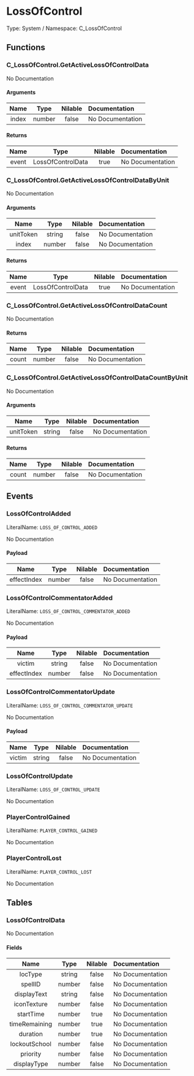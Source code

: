 # LossOfControl

Type: System / Namespace: C_LossOfControl

## Functions

### C_LossOfControl.GetActiveLossOfControlData

No Documentation

#### Arguments
|Name|Type|Nilable|Documentation|
|:---:|:---:|:---:|:---|
|index|number|false|No Documentation|
#### Returns
|Name|Type|Nilable|Documentation|
|:---:|:---:|:---:|:---|
|event|LossOfControlData|true|No Documentation|
### C_LossOfControl.GetActiveLossOfControlDataByUnit

No Documentation

#### Arguments
|Name|Type|Nilable|Documentation|
|:---:|:---:|:---:|:---|
|unitToken|string|false|No Documentation|
|index|number|false|No Documentation|
#### Returns
|Name|Type|Nilable|Documentation|
|:---:|:---:|:---:|:---|
|event|LossOfControlData|true|No Documentation|
### C_LossOfControl.GetActiveLossOfControlDataCount

No Documentation

#### Returns
|Name|Type|Nilable|Documentation|
|:---:|:---:|:---:|:---|
|count|number|false|No Documentation|
### C_LossOfControl.GetActiveLossOfControlDataCountByUnit

No Documentation

#### Arguments
|Name|Type|Nilable|Documentation|
|:---:|:---:|:---:|:---|
|unitToken|string|false|No Documentation|
#### Returns
|Name|Type|Nilable|Documentation|
|:---:|:---:|:---:|:---|
|count|number|false|No Documentation|
## Events

### LossOfControlAdded
LiteralName: `LOSS_OF_CONTROL_ADDED`

No Documentation

#### Payload
|Name|Type|Nilable|Documentation|
|:---:|:---:|:---:|:---|
|effectIndex|number|false|No Documentation|
### LossOfControlCommentatorAdded
LiteralName: `LOSS_OF_CONTROL_COMMENTATOR_ADDED`

No Documentation

#### Payload
|Name|Type|Nilable|Documentation|
|:---:|:---:|:---:|:---|
|victim|string|false|No Documentation|
|effectIndex|number|false|No Documentation|
### LossOfControlCommentatorUpdate
LiteralName: `LOSS_OF_CONTROL_COMMENTATOR_UPDATE`

No Documentation

#### Payload
|Name|Type|Nilable|Documentation|
|:---:|:---:|:---:|:---|
|victim|string|false|No Documentation|
### LossOfControlUpdate
LiteralName: `LOSS_OF_CONTROL_UPDATE`

No Documentation

### PlayerControlGained
LiteralName: `PLAYER_CONTROL_GAINED`

No Documentation

### PlayerControlLost
LiteralName: `PLAYER_CONTROL_LOST`

No Documentation

## Tables

### LossOfControlData

No Documentation

#### Fields
|Name|Type|Nilable|Documentation|
|:---:|:---:|:---:|:---|
|locType|string|false|No Documentation|
|spellID|number|false|No Documentation|
|displayText|string|false|No Documentation|
|iconTexture|number|false|No Documentation|
|startTime|number|true|No Documentation|
|timeRemaining|number|true|No Documentation|
|duration|number|true|No Documentation|
|lockoutSchool|number|false|No Documentation|
|priority|number|false|No Documentation|
|displayType|number|false|No Documentation|